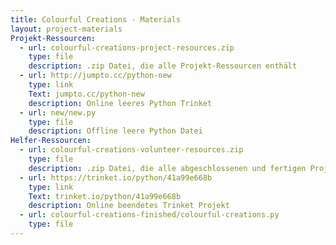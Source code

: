 ```yaml
---
title: Colourful Creations - Materials
layout: project-materials
Projekt-Ressourcen:     
  - url: colourful-creations-project-resources.zip
    type: file
    description: .zip Datei, die alle Projekt-Ressourcen enthält
  - url: http://jumpto.cc/python-new
    type: link
    Text: jumpto.cc/python-new
    description: Online leeres Python Trinket
  - url: new/new.py
    type: file
    description: Offline leere Python Datei
Helfer-Ressourcen:
  - url: colourful-creations-volunteer-resources.zip
    type: file
    description: .zip Datei, die alle abgeschlossenen und fertigen Projekt-Ressourcen enthält
  - url: https://trinket.io/python/41a99e668b
    type: link
    Text: trinket.io/python/41a99e668b
    description: Online beendetes Trinket Projekt
  - url: colourful-creations-finished/colourful-creations.py
    type: file
---
```

